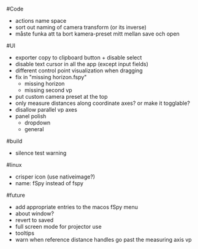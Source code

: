 #Code
* actions name space
* sort out naming of camera transform (or its inverse)
* måste funka att ta bort kamera-preset mitt mellan save och open

#UI
* exporter copy to clipboard button + disable select
* disable text cursor in all the app (except input fields)
* different control point visualization when dragging
* fix in "missing horizon.fspy"
  * missing horizon
  * missing second vp
* put custom camera preset at the top
* only measure distances along coordinate axes? or make it togglable?
* disallow parallel vp axes
* panel polish
  * dropdown
  * general

#build

* silence test warning

#linux

* crisper icon (use nativeimage?)
* name: fSpy instead of fspy

#future

* add appropriate entries to the macos fSpy menu
* about window?
* revert to saved
* full screen mode for projector use
* tooltips
* warn when reference distance handles go past the measuring axis vp